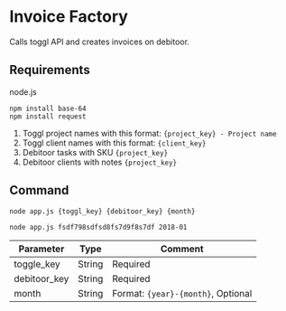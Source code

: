 # Invoice Factory

Calls toggl API and creates invoices on debitoor. 

## Requirements

node.js

	npm install base-64
	npm install request

1. Toggl project names with this format: `{project_key} - Project name`
2. Toggl client names with this format: `{client_key}`
3. Debitoor tasks with SKU `{project_key}`
4. Debitoor clients with notes `{project_key}`

## Command

	node app.js {toggl_key} {debitoor_key} {month}
	
	node app.js fsdf798sdfsd8fs7d9f8s7df 2018-01
	
Parameter   	| Type   | Comment
------------	| ------ | ----------------------------------
toggle_key  	| String | Required
debitoor_key | String | Required
month        | String | Format: `{year}-{month}`, Optional
